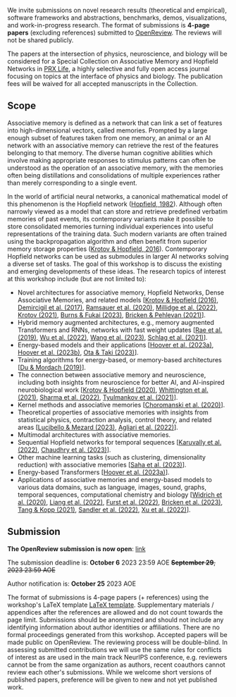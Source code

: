 <!-- Open links in new tabs -->
<base target="_blank">


We invite submissions on novel research results (theoretical and empirical), software frameworks and abstractions, benchmarks, demos, visualizations, and work-in-progress research. The format of submissions is **4-page papers** (excluding references) submitted to [OpenReview](https://openreview.net/group?id=NeurIPS.cc/2023/Workshop/AMHN). The reviews will not be shared publicly.

The papers at the intersection of physics, neuroscience, and biology will be considered for a Special Collection on Associative Memory and Hopfield Networks in [PRX Life](https://journals.aps.org/prxlife), a highly selective and fully open access journal focusing on topics at the interface of physics and biology. The publication fees will be waived for all accepted manuscripts in the Collection.

## Scope

Associative memory is defined as a network that can link a set of features into high-dimensional vectors, called memories. Prompted by a large enough subset of features taken from one memory, an animal or an AI network with an associative memory can retrieve the rest of the features belonging to that memory. The diverse human cognitive abilities which involve making appropriate responses to stimulus patterns can often be understood as the operation of an associative memory, with the memories often being distillations and consolidations of multiple experiences rather than merely corresponding to a single event.

In the world of artificial neural networks, a canonical mathematical model of this phenomenon is the Hopfield network ([Hopfield, 1982](https://www.pnas.org/doi/10.1073/pnas.79.8.2554)). Although often narrowly viewed as a model that can store and retrieve predefined verbatim memories of past events, its contemporary variants make it possible to store consolidated memories turning individual experiences into useful representations of the training data. Such modern variants are often trained using the backpropagation algorithm and often benefit from superior memory storage properties ([Krotov & Hopfield, 2016](https://papers.nips.cc/paper_files/paper/2016/hash/eaae339c4d89fc102edd9dbdb6a28915-Abstract.html)). Contemporary Hopfield networks can be used as submodules in larger AI networks solving a diverse set of tasks. The goal of this workshop is to discuss the existing and emerging developments of these ideas. The research topics of interest at this workshop include (but are not limited to):

- Novel architectures for associative memory, Hopfield Networks, Dense Associative Memories, and related models [[Krotov & Hopfield (2016)](https://papers.nips.cc/paper_files/paper/2016/hash/eaae339c4d89fc102edd9dbdb6a28915-Abstract.html), [Demircigil et al. (2017)](https://arxiv.org/abs/1702.01929), [Ramsauer et al. (2020)](https://arxiv.org/abs/2008.02217), [Millidge et al. (2022)](https://arxiv.org/abs/2202.04557), [Krotov (2021)](https://arxiv.org/abs/2107.06446), [Burns & Fukai (2023)](https://arxiv.org/abs/2305.05179), [Bricken & Pehlevan (2021)](https://arxiv.org/abs/2111.05498)].
- Hybrid memory augmented architectures, e.g., memory augmented Transformers and RNNs, networks with fast weight updates [[Rae et al. (2019)](https://arxiv.org/abs/1911.05507), [Wu et al. (2022)](https://arxiv.org/abs/2203.08913), [Wang et al. (2023)](https://arxiv.org/abs/2306.07174), [Schlag et al. (2021)](http://proceedings.mlr.press/v139/schlag21a.html)].
- Energy-based models and their applications [[Hoover et al. (2023a)](https://arxiv.org/abs/2302.07253), [Hoover et al. (2023b)](https://bhoov.com/hamux/), [Ota & Taki (2023)](https://arxiv.org/abs/2304.13061)].
- Training algorithms for energy-based, or memory-based architectures [[Du & Mordach (2019)](https://arxiv.org/abs/1903.08689)].
- The connection between associative memory and neuroscience, including both insights from neuroscience for better AI, and AI-inspired neurobiological work [[Krotov & Hopfield (2020)](https://arxiv.org/abs/2008.06996), [Whittington et al. (2021)](https://arxiv.org/abs/2112.04035), [Sharma et al. (2022)](https://arxiv.org/abs/2202.00159), [Tyulmankov et al. (2021)](https://arxiv.org/abs/2110.13976)].
- Kernel methods and associative memories [[Choromanski et al. (2020)](https://arxiv.org/abs/2009.14794)].
- Theoretical properties of associative memories with insights from statistical physics, contraction analysis, control theory, and related areas [[Lucibello & Mezard (2023)](https://arxiv.org/abs/2304.14964), [Agliari et al. (2022)](https://arxiv.org/abs/2212.00606)].
- Multimodal architectures with associative memories.
- Sequential Hopfield networks for temporal sequences [[Karuvally et al. (2022)](https://arxiv.org/abs/2212.05563), [Chaudhry et al. (2023)](https://arxiv.org/abs/2306.04532)].
- Other machine learning tasks (such as clustering, dimensionality reduction) with associative memories [[Saha et al. (2023)](https://arxiv.org/abs/2306.03209)].
- Energy-based Transformers [[Hoover et al. (2023a)](https://arxiv.org/abs/2302.07253)].
- Applications of associative memories and energy-based models to various data domains, such as language, images, sound, graphs, temporal sequences, computational chemistry and biology [[Widrich et al. (2020)](https://arxiv.org/abs/2007.13505), [Liang et al. (2022)](https://www.frontiersin.org/articles/10.3389/fdata.2022.1044709/full), [Furst et al. (2022)](https://proceedings.neurips.cc/paper_files/paper/2022/hash/8078e76f913e31b8467e85b4c0f0d22b-Abstract-Conference.html), [Bricken et al. (2023)](https://arxiv.org/abs/2303.11934), [Tang & Kopp (2021)](https://arxiv.org/abs/2105.15034), [Sandler et al. (2022)](https://openaccess.thecvf.com/content/CVPR2022/html/Sandler_Fine-Tuning_Image_Transformers_Using_Learnable_Memory_CVPR_2022_paper.html), [Xu et al. (2022)](https://arxiv.org/abs/2208.04441)].

## Submission

**The OpenReview submission is now open**: [link](https://openreview.net/group?id=NeurIPS.cc/2023/Workshop/AMHN)

The submission deadline is: **October 6** 2023 23:59 AOE ~~**September 29**, 2023 23:59 AOE~~

Author notification is: **October 25** 2023 AOE

The format of submissions is 4-page papers (+ references) using the workshop's LaTeX template [LaTeX template](/amhn2023_latex_template.zip "download"). Supplementary materials / appendices after the references are allowed and do not count towards the page limit. Submissions should be anonymized and should not include any identifying information about author identities or affiliations. There are no formal proceedings generated from this workshop. Accepted papers will be made public on OpenReview. The reviewing process will be double-blind. In assessing submitted contributions we will use the same rules for conflicts of interest as are used in the main track NeurIPS conference, e.g. reviewers cannot be from the same organization as authors, recent coauthors cannot review each other's submissions. While we welcome short versions of published papers, preference will be given to new and not yet published work.